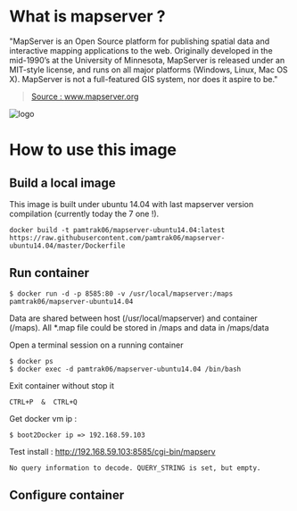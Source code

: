 # What is mapserver ?

"MapServer is an Open Source platform for publishing spatial data and interactive mapping applications to the web. Originally developed in the mid-1990’s at the University of Minnesota, MapServer is released under an MIT-style license, and runs on all major platforms (Windows, Linux, Mac OS X). MapServer is not a full-featured GIS system, nor does it aspire to be." 

> [Source : www.mapserver.org ](http://www.mapserver.org)

![logo](http://www.mapserver.org/_static/banner.png)

# How to use this image

## Build a local image

This image is built under ubuntu 14.04 with last mapserver version compilation (currently today the 7 one !).
```
docker build -t pamtrak06/mapserver-ubuntu14.04:latest https://raw.githubusercontent.com/pamtrak06/mapserver-ubuntu14.04/master/Dockerfile
```

## Run container

```
$ docker run -d -p 8585:80 -v /usr/local/mapserver:/maps pamtrak06/mapserver-ubuntu14.04
```

Data are shared between host (/usr/local/mapserver) and container (/maps).
All *.map file could be stored in /maps and data in /maps/data

Open a terminal session on a running container
```
$ docker ps
$ docker exec -d pamtrak06/mapserver-ubuntu14.04 /bin/bash
```

Exit container without stop it
```
CTRL+P  &  CTRL+Q
```

Get docker vm ip : 
```
$ boot2Docker ip => 192.168.59.103
```

Test install : http://192.168.59.103:8585/cgi-bin/mapserv

```
No query information to decode. QUERY_STRING is set, but empty.
```

## Configure container

